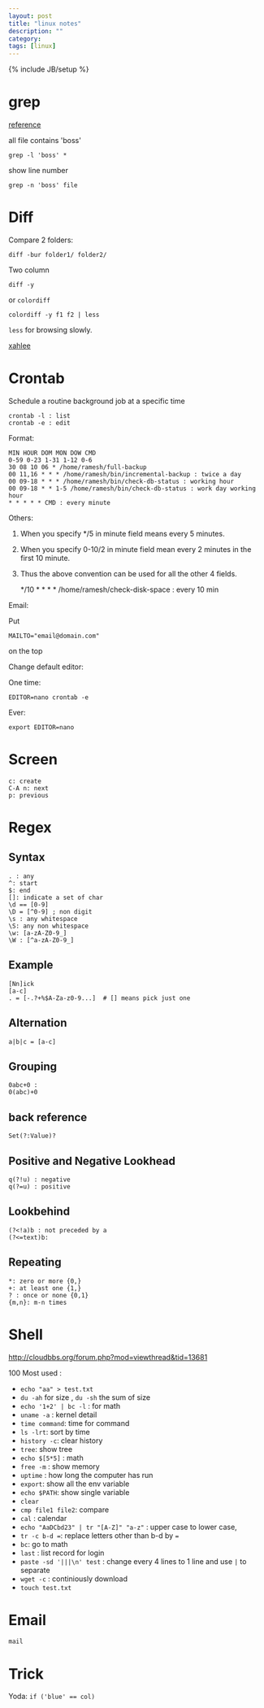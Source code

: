 ```yaml
---
layout: post
title: "linux notes"
description: ""
category: 
tags: [linux]
---
```

{% include JB/setup %}

# grep #

[reference](http://bbs.chinaunix.net/thread-692640-1-1.html)

all file contains 'boss'

	grep -l 'boss' * 

show line number 

	grep -n 'boss' file
	
# Diff #

Compare 2 folders:

	diff -bur folder1/ folder2/

Two column 

	diff -y

or `colordiff`

	colordiff -y f1 f2 | less

`less` for browsing slowly.

[xahlee](http://xahlee.info/UnixResource_dir/unix_shell_text_processing.html)

# Crontab #

Schedule a routine background job at a specific time 

    crontab -l : list
	crontab -e : edit

Format:

    MIN HOUR DOM MON DOW CMD 
	0-59 0-23 1-31 1-12 0-6 
	30 08 10 06 * /home/ramesh/full-backup
	00 11,16 * * * /home/ramesh/bin/incremental-backup : twice a day
	00 09-18 * * * /home/ramesh/bin/check-db-status : working hour
	00 09-18 * * 1-5 /home/ramesh/bin/check-db-status : work day working hour
	* * * * * CMD : every minute
	
Others:

1. When you specify */5 in minute field means every 5 minutes.
2. When you specify 0-10/2 in minute field mean every 2 minutes in the first 10 minute.
3. Thus the above convention can be used for all the other 4 fields.

    */10 * * * * /home/ramesh/check-disk-space : every 10 min

Email:

Put 
    
	MAILTO="email@domain.com"
	
on the top

Change default editor:

One time:

    EDITOR=nano crontab -e
	
Ever:

    export EDITOR=nano

# Screen #

    c: create
	C-A n: next
	p: previous
	
# Regex #

## Syntax ##

	. : any 
	^: start 
	$: end
	[]: indicate a set of char
	\d == [0-9]
	\D = [^0-9] ; non digit
	\s : any whitespace
	\S: any non whitespace
	\w: [a-zA-Z0-9_]
	\W : [^a-zA-Z0-9_]

## Example ##

    [Nn]ick
	[a-c]
	. = [-.?+%$A-Za-z0-9...]  # [] means pick just one

## Alternation ##

    a|b|c = [a-c]

## Grouping ##

    0abc+0 :
	0(abc)+0

## back reference ##

    Set(?:Value)?

## Positive and Negative Lookhead  ##

    q(?!u) : negative
	q(?=u) : positive

## Lookbehind ##

    (?<!a)b : not preceded by a
	(?<=text)b: 

## Repeating ##

	*: zero or more {0,}
	+: at least one {1,}
	? : once or none {0,1}
	{m,n}: m-n times

# Shell #

<http://cloudbbs.org/forum.php?mod=viewthread&tid=13681>

100 Most used :

- `echo "aa" > test.txt` 
- `du -ah` for size , `du -sh` the sum of size
- `echo '1+2' | bc -l` : for math
- `uname -a` : kernel detail
- `time command`: time for command
- `ls -lrt`: sort by time 
- `history -c`: clear history
- `tree`: show tree
- `echo $[5*5]` : math
- `free -m` : show memory
- `uptime` : how long the computer has run
- `export`: show all the env variable
- `echo $PATH`: show single variable
- `clear`
- `cmp file1 file2`: compare
- `cal` : calendar
- `echo "AaDCbd23" | tr "[A-Z]" "a-z"` : upper case to lower case, 
- `tr -c b-d =`: replace letters other than b-d by `=`
- `bc`: go to math
- `last` : list record for login
- `paste -sd '|||\n' test` : change every 4 lines to 1 line and use `|` to separate
- `wget -c` : continiously download
- `touch test.txt` 

# Email #

    mail

# Trick #

Yoda: `if ('blue' == col)`
